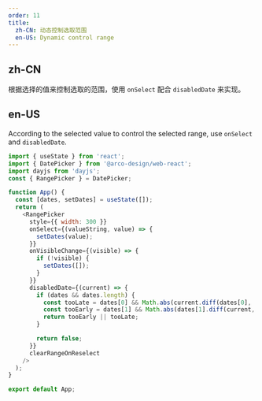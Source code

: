 ```yaml
---
order: 11
title:
  zh-CN: 动态控制选取范围
  en-US: Dynamic control range
---
```


## zh-CN

根据选择的值来控制选取的范围，使用 `onSelect` 配合 `disabledDate` 来实现。

## en-US

According to the selected value to control the selected range, use `onSelect` and `disabledDate`.

```js
import { useState } from 'react';
import { DatePicker } from '@arco-design/web-react';
import dayjs from 'dayjs';
const { RangePicker } = DatePicker;

function App() {
  const [dates, setDates] = useState([]);
  return (
    <RangePicker
      style={{ width: 300 }}
      onSelect={(valueString, value) => {
        setDates(value);
      }}
      onVisibleChange={(visible) => {
        if (!visible) {
          setDates([]);
        }
      }}
      disabledDate={(current) => {
        if (dates && dates.length) {
          const tooLate = dates[0] && Math.abs(current.diff(dates[0], 'day')) > 7;
          const tooEarly = dates[1] && Math.abs(dates[1].diff(current, 'day')) > 7;
          return tooEarly || tooLate;
        }

        return false;
      }}
      clearRangeOnReselect
    />
  );
}

export default App;
```
